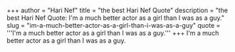 +++
author = "Hari Nef"
title = "the best Hari Nef Quote"
description = "the best Hari Nef Quote: I'm a much better actor as a girl than I was as a guy."
slug = "im-a-much-better-actor-as-a-girl-than-i-was-as-a-guy"
quote = '''I'm a much better actor as a girl than I was as a guy.'''
+++
I'm a much better actor as a girl than I was as a guy.
